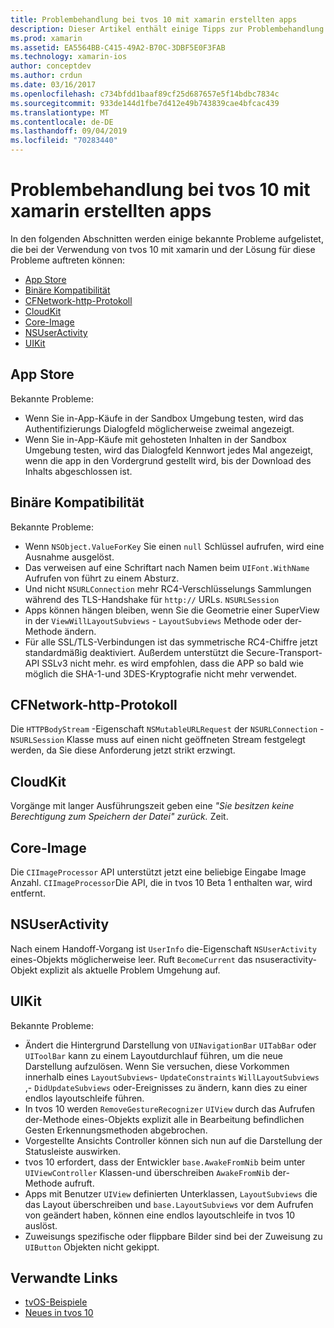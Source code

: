```yaml
---
title: Problembehandlung bei tvos 10 mit xamarin erstellten apps
description: Dieser Artikel enthält einige Tipps zur Problembehandlung für die Arbeit mit tvos 10 in xamarin-apps. Es werden Probleme im Zusammenhang mit dem App-Store, die binäre Kompatibilität, das CFNetwork-httpProtocol, das cloudkit, das Core-Image, nsuseractivity und UIKit beschrieben.
ms.prod: xamarin
ms.assetid: EA5564BB-C415-49A2-B70C-3DBF5E0F3FAB
ms.technology: xamarin-ios
author: conceptdev
ms.author: crdun
ms.date: 03/16/2017
ms.openlocfilehash: c734bfdd1baaf89cf25d687657e5f14bdbc7834c
ms.sourcegitcommit: 933de144d1fbe7d412e49b743839cae4bfcac439
ms.translationtype: MT
ms.contentlocale: de-DE
ms.lasthandoff: 09/04/2019
ms.locfileid: "70283440"
---
```

# <a name="troubleshooting-tvos-10-apps-built-with-xamarin"></a>Problembehandlung bei tvos 10 mit xamarin erstellten apps

In den folgenden Abschnitten werden einige bekannte Probleme aufgelistet, die bei der Verwendung von tvos 10 mit xamarin und der Lösung für diese Probleme auftreten können:

- [App Store](#App-Store)
- [Binäre Kompatibilität](#Binary-Compatibility)
- [CFNetwork-http-Protokoll](#CFNetwork-HTTP-Protocol)
- [CloudKit](#CloudKit)
- [Core-Image](#CoreImage)
- [NSUserActivity](#NSUserActivity)
- [UIKit](#UIKit)

<a name="App-Store" />

## <a name="app-store"></a>App Store

Bekannte Probleme:

- Wenn Sie in-App-Käufe in der Sandbox Umgebung testen, wird das Authentifizierungs Dialogfeld möglicherweise zweimal angezeigt.
- Wenn Sie in-App-Käufe mit gehosteten Inhalten in der Sandbox Umgebung testen, wird das Dialogfeld Kennwort jedes Mal angezeigt, wenn die app in den Vordergrund gestellt wird, bis der Download des Inhalts abgeschlossen ist.

<a name="Binary-Compatibility" />

## <a name="binary-compatibility"></a>Binäre Kompatibilität

Bekannte Probleme:

- Wenn `NSObject.ValueForKey` Sie einen `null` Schlüssel aufrufen, wird eine Ausnahme ausgelöst.
- Das verweisen auf eine Schriftart nach Namen beim `UIFont.WithName` Aufrufen von führt zu einem Absturz.
- Und nicht `NSURLConnection` mehr RC4-Verschlüsselungs Sammlungen während des TLS-Handshake für `http://` URLs. `NSURLSession`
- Apps können hängen bleiben, wenn Sie die Geometrie einer SuperView in der `ViewWillLayoutSubviews` - `LayoutSubviews` Methode oder der-Methode ändern.
- Für alle SSL/TLS-Verbindungen ist das symmetrische RC4-Chiffre jetzt standardmäßig deaktiviert. Außerdem unterstützt die Secure-Transport-API SSLv3 nicht mehr. es wird empfohlen, dass die APP so bald wie möglich die SHA-1-und 3DES-Kryptografie nicht mehr verwendet.

<a name="CFNetwork-HTTP-Protocol" />

## <a name="cfnetwork-http-protocol"></a>CFNetwork-http-Protokoll

Die `HTTPBodyStream` -Eigenschaft `NSMutableURLRequest` der `NSURLConnection` -`NSURLSession` Klasse muss auf einen nicht geöffneten Stream festgelegt werden, da Sie diese Anforderung jetzt strikt erzwingt.

<a name="CloudKit" />

## <a name="cloudkit"></a>CloudKit

Vorgänge mit langer Ausführungszeit geben eine _"Sie besitzen keine Berechtigung zum Speichern der Datei" zurück._ Zeit.

<a name="CoreImage" />

## <a name="core-image"></a>Core-Image

Die `CIImageProcessor` API unterstützt jetzt eine beliebige Eingabe Image Anzahl. `CIImageProcessor`Die API, die in tvos 10 Beta 1 enthalten war, wird entfernt.

<a name="NSUserActivity" />

## <a name="nsuseractivity"></a>NSUserActivity

Nach einem Handoff-Vorgang ist `UserInfo` die-Eigenschaft `NSUserActivity` eines-Objekts möglicherweise leer. Ruft `BecomeCurrent` das nsuseractivity-Objekt explizit als aktuelle Problem Umgehung auf.

<a name="UIKit" />

## <a name="uikit"></a>UIKit

Bekannte Probleme:

- Ändert die Hintergrund Darstellung von `UINavigationBar` `UITabBar` oder `UIToolBar` kann zu einem Layoutdurchlauf führen, um die neue Darstellung aufzulösen. Wenn Sie versuchen, diese Vorkommen innerhalb eines `LayoutSubviews`- `UpdateConstraints` `WillLayoutSubviews` ,- `DidUpdateSubviews` oder-Ereignisses zu ändern, kann dies zu einer endlos layoutschleife führen.
- In tvos 10 werden `RemoveGestureRecognizer` `UIView` durch das Aufrufen der-Methode eines-Objekts explizit alle in Bearbeitung befindlichen Gesten Erkennungsmethoden abgebrochen.
- Vorgestellte Ansichts Controller können sich nun auf die Darstellung der Statusleiste auswirken.
- tvos 10 erfordert, dass der Entwickler `base.AwakeFromNib` beim unter `UIViewController` Klassen-und überschreiben `AwakeFromNib` der-Methode aufruft.
- Apps mit Benutzer `UIView` definierten Unterklassen, `LayoutSubviews` die das Layout überschreiben und `base.LayoutSubviews` vor dem Aufrufen von geändert haben, können eine endlos layoutschleife in tvos 10 auslöst.
- Zuweisungs spezifische oder flippbare Bilder sind bei der Zuweisung zu `UIButton` Objekten nicht gekippt.

## <a name="related-links"></a>Verwandte Links

- [tvOS-Beispiele](https://docs.microsoft.com/samples/browse/?products=xamarin&term=Xamarin.iOS+tvOS)
- [Neues in tvos 10](https://developer.apple.com/library/prerelease/content/releasenotes/General/WhatsNewinTVOS/Articles/tvOS10.html#//apple_ref/doc/uid/TP40017259-SW1)
